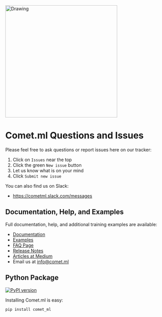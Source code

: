 <img src="https://www.comet.ml/images/logo_comet_light.png" width="350" alt="Drawing" style="width: 350px;"/>

# Comet.ml Questions and Issues

Please feel free to ask questions or report issues here on our tracker:

1. Click on `Issues` near the top
2. Click the green `New issue` button
3. Let us know what is on your mind
4. Click `Submit new issue`

You can also find us on Slack:

* https://cometml.slack.com/messages

## Documentation, Help, and Examples

Full documentation, help, and additional training examples are available:

* [Documentation](https://www.comet.ml/docs/)
* [Examples](https://github.com/comet-ml/comet-examples)
* [FAQ Page](https://www.comet.ml/faq)
* [Release Notes](https://www.notion.so/cometml/Comet-ml-Release-Notes-93d864bcac584360943a73ae9507bcaa)
* [Articles at Medium](https://medium.com/comet-ml)
* Email us at <info@comet.ml>

## Python Package

[![PyPI version](https://badge.fury.io/py/comet-ml.svg)](https://badge.fury.io/py/comet-ml)

Installing Comet.ml is easy:

```shell
pip install comet_ml
```
